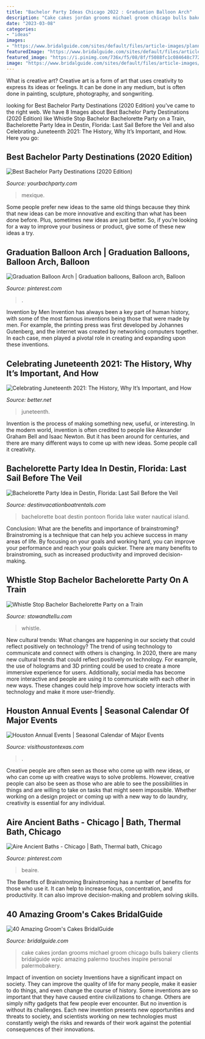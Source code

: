 ```yaml
---
title: "Bachelor Party Ideas Chicago 2022 : Graduation Balloon Arch"
description: "Cake cakes jordan grooms michael groom chicago bulls bakery clients bridalguide wpic amazing palermo touches inspire personal palermobakery"
date: "2023-03-08"
categories:
- "ideas"
images:
- "https://www.bridalguide.com/sites/default/files/article-images/planning/wedding-reception/grooms-cakes/palermos-bakery-michael-jordan-chicago bulls-grooms-cake.jpg"
featuredImage: "https://www.bridalguide.com/sites/default/files/article-images/planning/wedding-reception/grooms-cakes/palermos-bakery-michael-jordan-chicago bulls-grooms-cake.jpg"
featured_image: "https://i.pinimg.com/736x/f5/08/8f/f5088fc1c084648c77223bc1154a0d1a.jpg"
image: "https://www.bridalguide.com/sites/default/files/article-images/planning/wedding-reception/grooms-cakes/palermos-bakery-michael-jordan-chicago bulls-grooms-cake.jpg"
---
```



What is creative art?
Creative art is a form of art that uses creativity to express its ideas or feelings. It can be done in any medium, but is often done in painting, sculpture, photography, and songwriting.

	

		
looking for Best Bachelor Party Destinations (2020 Edition) you've came to the right web. We have 8 Images about Best Bachelor Party Destinations (2020 Edition) like Whistle Stop Bachelor Bachelorette Party on a Train, Bachelorette Party Idea in Destin, Florida: Last Sail Before the Veil and also Celebrating Juneteenth 2021: The History, Why It’s Important, and How. Here you go:
		
    
## Best Bachelor Party Destinations (2020 Edition)

<img loading=lazy src="http://www.yourbachparty.com/wp-content/uploads/2014/05/marquee-las-vegas-day-club.jpg" onerror="this.onerror=null;this.src='https://tse1.mm.bing.net/th?id=OIP.lKFWuseXSLN4nrsCjOyekgHaE1&amp;pid=15.1';" alt="Best Bachelor Party Destinations (2020 Edition)">

_Source: yourbachparty.com_

>mexique. 

	

Some people prefer new ideas to the same old things because they think that new ideas can be more innovative and exciting than what has been done before. Plus, sometimes new ideas are just better. So, if you’re looking for a way to improve your business or product, give some of these new ideas a try.

    
## Graduation Balloon Arch | Graduation Balloons, Balloon Arch, Balloon

<img loading=lazy src="https://i.pinimg.com/736x/aa/5f/7f/aa5f7fc124b736699140c4819d4bdd10.jpg" onerror="this.onerror=null;this.src='https://tse2.mm.bing.net/th?id=OIP.axyGAryio6dUc9d3JEomGQHaFj&amp;pid=15.1';" alt="Graduation Balloon Arch | Graduation balloons, Balloon arch, Balloon">

_Source: pinterest.com_

>. 

	

Invention by Men
Invention has always been a key part of human history, with some of the most famous inventions being those that were made by men. For example, the printing press was first developed by Johannes Gutenberg, and the internet was created by networking computers together. In each case, men played a pivotal role in creating and expanding upon these inventions.

    
## Celebrating Juneteenth 2021: The History, Why It’s Important, And How

<img loading=lazy src="https://better.net/chicago/wp-content/uploads/sites/2/2021/06/juneteenth-2021.png" onerror="this.onerror=null;this.src='https://tse3.mm.bing.net/th?id=OIP.GlF8ctPB_6GI7dC5QZD3ggHaEz&amp;pid=15.1';" alt="Celebrating Juneteenth 2021: The History, Why It’s Important, and How">

_Source: better.net_

>juneteenth. 

	

Invention is the process of making something new, useful, or interesting. In the modern world, invention is often credited to people like Alexander Graham Bell and Isaac Newton. But it has been around for centuries, and there are many different ways to come up with new ideas. Some people call it creativity.

    
## Bachelorette Party Idea In Destin, Florida: Last Sail Before The Veil

<img loading=lazy src="https://www.destinvacationboatrentals.com/wp-content/uploads/2014/02/bachelorette.jpg" onerror="this.onerror=null;this.src='https://tse3.mm.bing.net/th?id=OIP.1KM0aO0PFyXfAo9HNy1JngHaFj&amp;pid=15.1';" alt="Bachelorette Party Idea in Destin, Florida: Last Sail Before the Veil">

_Source: destinvacationboatrentals.com_

>bachelorette boat destin pontoon florida lake water nautical island. 

	

Conclusion: What are the benefits and importance of brainstroming?
Brainstroming is a technique that can help you achieve success in many areas of life. By focusing on your goals and working hard, you can improve your performance and reach your goals quicker. There are many benefits to brainstroming, such as increased productivity and improved decision-making.

    
## Whistle Stop Bachelor Bachelorette Party On A Train

<img loading=lazy src="https://stowandtellu.com/wp-content/uploads/2013/06/Bachelor-bachelorette-party-on-a-train-300x225.jpg" onerror="this.onerror=null;this.src='https://tse2.mm.bing.net/th?id=OIP._c5K2gvIb-yV29_aE6czNQAAAA&amp;pid=15.1';" alt="Whistle Stop Bachelor Bachelorette Party on a Train">

_Source: stowandtellu.com_

>whistle. 

	

New cultural trends: What changes are happening in our society that could reflect positively on technology?
The trend of using technology to communicate and connect with others is changing. In 2020, there are many new cultural trends that could reflect positively on technology. For example, the use of holograms and 3D printing could be used to create a more immersive experience for users. Additionally, social media has become more interactive and people are using it to communicate with each other in new ways. These changes could help improve how society interacts with technology and make it more user-friendly.

    
## Houston Annual Events | Seasonal Calendar Of Major Events

<img loading=lazy src="https://res.cloudinary.com/simpleview/image/upload/c_limit,f_auto,h_1200,q_75,w_1200/v1/clients/houston/FPSF1_2012_2200x1155_0e1b9ed9-7096-4803-827c-5b139d6ace23.jpg" onerror="this.onerror=null;this.src='https://tse1.mm.bing.net/th?id=OIP.rrJ0RaFVZw3uK8n65unERwHaD4&amp;pid=15.1';" alt="Houston Annual Events | Seasonal Calendar of Major Events">

_Source: visithoustontexas.com_

>. 

	

Creative people are often seen as those who come up with new ideas, or who can come up with creative ways to solve problems. However, creative people can also be seen as those who are able to see the possibilities in things and are willing to take on tasks that might seem impossible. Whether working on a design project or coming up with a new way to do laundry, creativity is essential for any individual.

    
## Aire Ancient Baths - Chicago | Bath, Thermal Bath, Chicago

<img loading=lazy src="https://i.pinimg.com/736x/f5/08/8f/f5088fc1c084648c77223bc1154a0d1a.jpg" onerror="this.onerror=null;this.src='https://tse1.mm.bing.net/th?id=OIP.YULj33w5XkMjcQlMYjmuagHaHa&amp;pid=15.1';" alt="Aire Ancient Baths - Chicago | Bath, Thermal bath, Chicago">

_Source: pinterest.com_

>beaire. 

	

The Benefits of Brainstroming
Brainstroming has a number of benefits for those who use it. It can help to increase focus, concentration, and productivity. It can also improve decision-making and problem solving skills.

    
## 40 Amazing Groom&#039;s Cakes BridalGuide

<img loading=lazy src="https://www.bridalguide.com/sites/default/files/article-images/planning/wedding-reception/grooms-cakes/palermos-bakery-michael-jordan-chicago bulls-grooms-cake.jpg" onerror="this.onerror=null;this.src='https://tse4.mm.bing.net/th?id=OIP.SOgQhh4jLdqA0QNwKG46JQHaHa&amp;pid=15.1';" alt="40 Amazing Groom&#039;s Cakes BridalGuide">

_Source: bridalguide.com_

>cake cakes jordan grooms michael groom chicago bulls bakery clients bridalguide wpic amazing palermo touches inspire personal palermobakery. 

	

Impact of invention on society
Inventions have a significant impact on society. They can improve the quality of life for many people, make it easier to do things, and even change the course of history. Some inventions are so important that they have caused entire civilizations to change. Others are simply nifty gadgets that few people ever encounter. But no invention is without its challenges. Each new invention presents new opportunities and threats to society, and scientists working on new technologies must constantly weigh the risks and rewards of their work against the potential consequences of their innovations.

